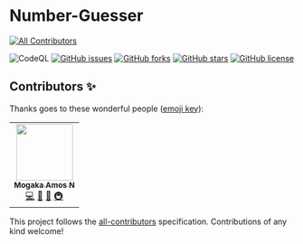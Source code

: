 # Number-Guesser
<!-- ALL-CONTRIBUTORS-BADGE:START - Do not remove or modify this section -->
[![All Contributors](https://img.shields.io/badge/all_contributors-1-orange.svg?style=flat-square)](#contributors-)
<!-- ALL-CONTRIBUTORS-BADGE:END -->
<!--BADGES-->
![CodeQL](https://github.com/Mogakamo/Number-Guesser/workflows/CodeQL/badge.svg)
[![GitHub issues](https://img.shields.io/github/issues/Mogakamo/Number-Guesser?style=flat-square)](https://github.com/Mogakamo/Number-Guesser/issues)
[![GitHub forks](https://img.shields.io/github/forks/Mogakamo/Number-Guesser)](https://github.com/Mogakamo/Number-Guesser/network)
[![GitHub stars](https://img.shields.io/github/stars/Mogakamo/Number-Guesser?style=flat-square)](https://github.com/Mogakamo/Number-Guesser/stargazers)
[![GitHub license](https://img.shields.io/github/license/Mogakamo/Number-Guesser?style=for-the-badge)](https://github.com/Mogakamo/Number-Guesser)

## Contributors ✨

Thanks goes to these wonderful people ([emoji key](https://allcontributors.org/docs/en/emoji-key)):

<!-- ALL-CONTRIBUTORS-LIST:START - Do not remove or modify this section -->
<!-- prettier-ignore-start -->
<!-- markdownlint-disable -->
<table>
  <tr>
    <td align="center"><a href="https://github.com/Mogakamo"><img src="https://avatars.githubusercontent.com/u/61131314?v=4?s=100" width="100px;" alt=""/><br /><sub><b>Mogaka Amos N</b></sub></a><br /><a href="https://github.com/Mogakamo/Number-Guesser/commits?author=Mogakamo" title="Code">💻</a> <a href="https://github.com/Mogakamo/Number-Guesser/commits?author=Mogakamo" title="Documentation">📖</a> <a href="#maintenance-Mogakamo" title="Maintenance">🚧</a> <a href="#infra-Mogakamo" title="Infrastructure (Hosting, Build-Tools, etc)">🚇</a></td>
  </tr>
</table>

<!-- markdownlint-restore -->
<!-- prettier-ignore-end -->

<!-- ALL-CONTRIBUTORS-LIST:END -->

This project follows the [all-contributors](https://github.com/all-contributors/all-contributors) specification. Contributions of any kind welcome!